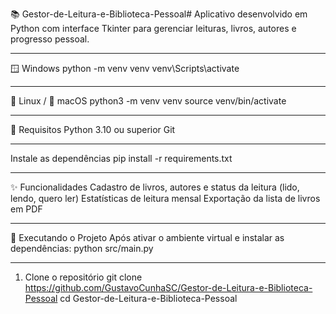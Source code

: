 📚 Gestor-de-Leitura-e-Biblioteca-Pessoal#
Aplicativo desenvolvido em Python com interface Tkinter para gerenciar leituras, livros, autores e progresso pessoal.

---

🪟 Windows
python -m venv venv venv\Scripts\activate

---

🐧 Linux / 🍏 macOS
python3 -m venv venv source venv/bin/activate

---

🔧 Requisitos
Python 3.10 ou superior
Git

---

Instale as dependências
pip install -r requirements.txt

---

✨ Funcionalidades
Cadastro de livros, autores e status da leitura (lido, lendo, quero ler)
Estatísticas de leitura mensal
Exportação da lista de livros em PDF

---

🧪 Executando o Projeto
Após ativar o ambiente virtual e instalar as dependências: python src/main.py

---

1. Clone o repositório
git clone https://github.com/GustavoCunhaSC/Gestor-de-Leitura-e-Biblioteca-Pessoal
cd Gestor-de-Leitura-e-Biblioteca-Pessoal
